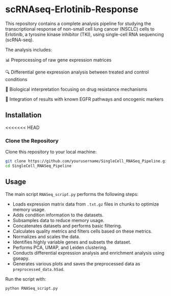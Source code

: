 # scRNAseq-Erlotinib-Response
This repository contains a complete analysis pipeline for studying the transcriptional response of non-small cell lung cancer (NSCLC) cells to Erlotinib, a tyrosine kinase inhibitor (TKI), using single-cell RNA sequencing (scRNA-seq).

The analysis includes:

📊 Preprocessing of raw gene expression matrices

🔍 Differential gene expression analysis between treated and control conditions

🧠 Biological interpretation focusing on drug resistance mechanisms

🧬 Integration of results with known EGFR pathways and oncogenic markers

## Installation

<<<<<<< HEAD
### Clone the Repository

Clone this repository to your local machine:

```bash
git clone https://github.com/yourusername/SingleCell_RNASeq_Pipeline.git
cd SingleCell_RNASeq_Pipeline
```
## Usage
The main script `RNASeq_script.py` performs the following steps:

- Loads expression matrix data from `.txt.gz` files in chunks to optimize memory usage.
- Adds condition information to the datasets.
- Subsamples data to reduce memory usage.
- Concatenates datasets and performs basic filtering.
- Calculates quality metrics and filters cells based on these metrics.
- Normalizes and scales the data.
- Identifies highly variable genes and subsets the dataset.
- Performs PCA, UMAP, and Leiden clustering.
- Conducts differential expression analysis and enrichment analysis using gseapy.
- Generates various plots and saves the preprocessed data as `preprocessed_data.h5ad`.

Run the script with:
```bash
python RNASeq_script.py
```
